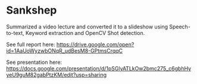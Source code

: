 # Sankshep
Summarized a video lecture and converted it to a slideshow using Speech-to-text, Keyword extraction and OpenCV Shot detection.

See full report here: 
https://drive.google.com/open?id=1AaUoWyzwbONqR_udBesM8-GPtmsCrqqC

See presentation here: 
https://docs.google.com/presentation/d/1pSGlyATLkOw2bmc275_c6gbhHyyeU9guM82gabPtzKM/edit?usp=sharing
